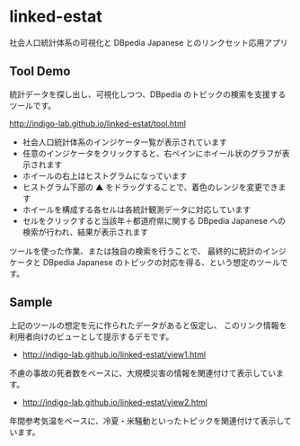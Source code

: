 # linked-estat

社会人口統計体系の可視化と DBpedia Japanese とのリンクセット応用アプリ

## Tool Demo

統計データを探し出し、可視化しつつ、DBpedia のトピックの検索を支援するツールです。

<http://indigo-lab.github.io/linked-estat/tool.html>


* 社会人口統計体系のインジケータ一覧が表示されています
* 任意のインジケータをクリックすると、右ペインにホイール状のグラフが表示されます
* ホイールの右上はヒストグラムになっています
* ヒストグラム下部の ▲ をドラッグすることで、着色のレンジを変更できます
* ホイールを構成する各セルは各統計観測データに対応しています
* セルをクリックすると当該年＋都道府県に関する DBpedia Japanese への検索が行われ、結果が表示されます

ツールを使った作業、または独自の検索を行うことで、
最終的に統計のインジケータと DBpedia Japanese のトピックの対応を得る、という想定のツールです。

## Sample

上記のツールの想定を元に作られたデータがあると仮定し、
このリンク情報を利用者向けのビューとして提示するデモです。


* <http://indigo-lab.github.io/linked-estat/view1.html>

不慮の事故の死者数をベースに、大規模災害の情報を関連付けて表示しています。


* <http://indigo-lab.github.io/linked-estat/view2.html>

年間参考気温をベースに、冷夏・米騒動といったトピックを関連付けて表示しています。






